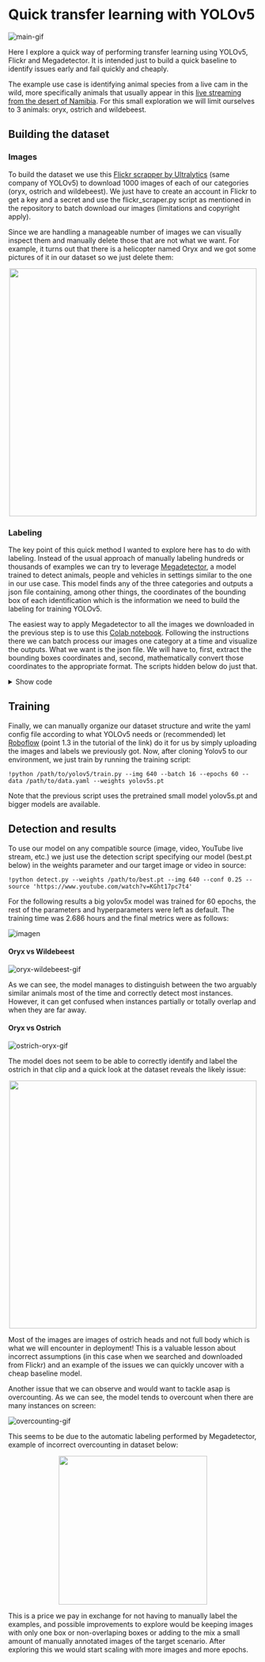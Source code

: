 # Quick transfer learning with YOLOv5


![main-gif](https://user-images.githubusercontent.com/108660081/209800725-59c9b440-16f3-475a-90ae-7e34c7182b3a.gif)


Here I explore a quick way of performing transfer learning using YOLOv5, Flickr and Megadetector. It is intended just to build a quick baseline to identify issues early and fail quickly and cheaply.

The example use case is identifying animal species from a live cam in the wild, more specifically animals that usually appear in this [live streaming from the desert of Namibia](https://www.youtube.com/watch?v=ydYDqZQpim8). For this small exploration we will limit ourselves to 3 animals: oryx, ostrich and wildebeest.

## Building the dataset

### Images
To build the dataset we use this [Flickr scrapper by Ultralytics](https://github.com/ultralytics/flickr_scraper) (same company of YOLOv5) to download 1000 images of each of our categories (oryx, ostrich and wildebeest). We just have to create an account in Flickr to get a key and a secret and use the flickr_scraper.py script as mentioned in the repository to batch download our images (limitations and copyright apply). 

Since we are handling a manageable number of images we can visually inspect them and manually delete those that are not what we want. For example, it turns out that there is a helicopter named Oryx and we got some pictures of it in our dataset so we just delete them:
<p align="center">
<img src="https://user-images.githubusercontent.com/108660081/209788899-8bdb31ec-1a4a-4e66-b128-6b197d0e812a.png" width="500">
</p>
 
### Labeling
The key point of this quick method I wanted to explore here has to do with labeling. Instead of the usual approach of manually labeling hundreds or thousands of examples we can try to leverage [Megadetector](https://github.com/microsoft/CameraTraps/blob/main/megadetector.md), a model trained to detect animals, people and vehicles in settings similar to the one in our use case. This model finds any of the three categories and outputs a json file containing, among other things, the coordinates of the bounding box of each identification which is the information we need to build the labeling for training YOLOv5.

The easiest way to apply Megadetector to all the images we downloaded in the previous step is to use this [Colab notebook](https://colab.research.google.com/github/microsoft/CameraTraps/blob/main/detection/megadetector_colab.ipynb). Following the instructions there we can batch process our images one category at a time and visualize the outputs. What we want is the json file. We will have to, first, extract the bounding boxes coordinates and, second, mathematically convert those coordinates to the appropriate format. The scripts hidden below do just that.
<details>
<summary>Show code</summary>

```
# Open json file outputted by Megadetector and check keys
  
import json

path = '/path/to/wildebeest-megadetector-results.json'

with open(path, encoding='utf-8') as json_file:
    
    train_annotations =json.load(json_file)
    
train_annotations.keys()
```
```
# Creation of label files in YOLOv5 format
  
for i in range(len(train_annotations['images'])):
    id = train_annotations['images'][i]['file'][:-4]
  
    # Extract the box(es) coordinates and write them to a file with the same name of the image
    try:
        with open(f'/output/path/wildebeest_labels/{id}.txt', 'w') as f:
            for j in range(len(train_annotations['images'][i]['detections'])):
                bbox = train_annotations['images'][i]['detections'][j]['bbox']
                # The integer below (“0”) has to be changed for each class: 0 oryx, 1 ostrich, 2 wildebeest…
                f.write("0 " + str(bbox)[1:-1].replace(',', "") + '\n')
  
    # Error handling in case there are no detections
    except KeyError:
        print(str(id) + ' ignored.')

```
NB: the previous code could be improved to discard persons and vehicle detections to get a cleaner dataset from the start.
```
# Transformation from Megadetector to YOLOv5 coordinates
  
# Set the directory where the txt files are located
directory = 'Path/to/wildebeest_labels'

for filename in os.listdir(directory):
    if filename.endswith('.txt'):
        # Open the file and read its contents
        with open(os.path.join(directory, filename), 'r') as f:
            contents = f.read()

        # Check if the file is empty
        if not contents:
            print(f'Error: {filename} is empty')
            continue

        # Split the contents into a list of lines
        lines = contents.split('\n')

        # Iterate over the lines in the file
        for i, line in enumerate(lines):
            # Split the line into a list of words
            words = line.split()

            # Transform using the formulas: x = x + width/2 and y = y + height/2
            try:
                words[1] = str(float(words[1]) + float(words[3]) / 2)
                words[2] = str(float(words[2]) + float(words[4]) / 2)
                
            except (IndexError, ValueError):
                # If the line does not have enough words or the words are not numbers, skip it
                continue

            # Join the words back into a single string
            lines[i] = ' '.join(words)

        # Join the lines back into a single string
        new_contents = '\n'.join(lines)

        # Write the modified contents back to the file
        with open(os.path.join(directory, filename), 'w') as f:
            f.write(new_contents)
```
</details>

## Training
Finally, we can manually organize our dataset structure and write the yaml config file according to what YOLOv5 needs or (recommended) let [Roboflow](https://github.com/ultralytics/yolov5/wiki/Train-Custom-Data) (point 1.3 in the tutorial of the link) do it for us by simply uploading the images and labels we previously got.
Now, after cloning Yolov5 to our environment, we just train by running the training script:
```
!python /path/to/yolov5/train.py --img 640 --batch 16 --epochs 60 --data /path/to/data.yaml --weights yolov5s.pt
```
Note that the previous script uses the pretrained small model yolov5s.pt and bigger models are available.

## Detection and results
To use our model on any compatible source (image, video, YouTube live stream, etc.) we just use the detection script specifying our model (best.pt below) in the weights parameter and our target image or video in source:
```
!python detect.py --weights /path/to/best.pt --img 640 --conf 0.25 --source 'https://www.youtube.com/watch?v=KGht17pc7t4'
```
For the following results a big yolov5x model was trained for 60 epochs, the rest of the parameters and hyperparameters were left as default. The training time was 2.686 hours and the final metrics were as follows:

![imagen](https://user-images.githubusercontent.com/108660081/209795788-8444ac67-ba0b-4ef3-a671-bb906e01f8de.png)


#### Oryx vs Wildebeest

![oryx-wildebeest-gif](https://user-images.githubusercontent.com/108660081/209797531-be49e107-63f0-462f-9d90-7e4fd28e9e9b.gif)

As we can see, the model manages to distinguish between the two arguably similar animals most of the time and correctly detect most instances. However, it can get confused when instances partially or totally overlap and when they are far away.

#### Oryx vs Ostrich

![ostrich-oryx-gif](https://user-images.githubusercontent.com/108660081/209798395-12c079b6-7e0f-48b9-85fa-ff01b94cd646.gif)

The model does not seem to be able to correctly identify and label the ostrich in that clip and a quick look at the dataset reveals the likely issue:

<p align="center">
<img src="https://user-images.githubusercontent.com/108660081/209798593-ec31c5ee-a448-49a6-92df-587111666c4e.png" width="500">
</p>


Most of the images are images of ostrich heads and not full body which is what we will encounter in deployment! 
This is a valuable lesson about incorrect assumptions (in this case when we searched and downloaded from Flickr) and an example of the issues we can quickly uncover with a cheap baseline model.

Another issue that we can observe and would want to tackle asap is overcounting. As we can see, the model tends to overcount when there are many instances on screen:

![overcounting-gif](https://user-images.githubusercontent.com/108660081/209799882-b71eff2d-f093-42b3-ba7d-18f745c3e624.gif)

This seems to be due to the automatic labeling performed by Megadetector, example of incorrect overcounting in dataset below:

<p align="center">
<img src="https://user-images.githubusercontent.com/108660081/209799991-7e2c241a-5a92-42d5-82e2-dfe6127e388b.png" height="300">
</p>

This is a price we pay in exchange for not having to manually label the examples, and possible improvements to explore would be keeping images with only one box or non-overlaping boxes or adding to the mix a small amount of manually annotated images of the target scenario. After exploring this we would start scaling with more images and more epochs.</p>

